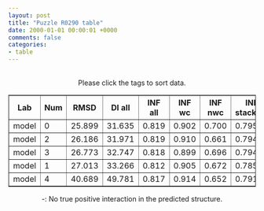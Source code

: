 ```yaml
---
layout: post
title: "Puzzle R0290 table"
date: 2000-01-01 00:00:01 +0000
comments: false
categories: 
- table
---
```


<script src="{{ root_url }}/javascripts/sorttable.js"></script>
<script>
    window.onload = function() {
        (document.getElementsByTagName( 'th' )[1]).click();
    };
</script>
<br/>
<div align="center">
Please click the tags to sort data.<br/>
<table class="sortable" border=1>
  <tr>
    <th>Lab</th>
    <th>Num</th>
    <th>RMSD</th>
    <th>DI all</th>
    <th>INF all</th>
    <th>INF wc</th>
    <th>INF nwc</th>
    <th>INF stacking</th>
    <th>Clash Score</th>
    <th>P-value</th>
    <th>mcq</th>
    <th>TM-score</th>
    <th>best sol.</th>
    <th>Detail</th>
  </tr>
  <tr><td>model</td><td>0</td><td>25.899</td><td>31.635</td><td>0.819</td><td>0.902</td><td>0.700</td><td>0.795</td><td>10000000000000000159028911097599180468360808563945281389781327557747838772170381060813469985856815104.000</td><td>0.00e+00</td><td>15.70</td><td>0.7660</td><td>2</td><td><a href='/show/index.html?id=R0290_model_0'>-></a></td></tr>
<tr><td>model</td><td>2</td><td>26.186</td><td>31.971</td><td>0.819</td><td>0.910</td><td>0.661</td><td>0.794</td><td>10000000000000000159028911097599180468360808563945281389781327557747838772170381060813469985856815104.000</td><td>0.00e+00</td><td>15.61</td><td>0.7840</td><td>2</td><td><a href='/show/index.html?id=R0290_model_2'>-></a></td></tr>
<tr><td>model</td><td>3</td><td>26.773</td><td>32.747</td><td>0.818</td><td>0.899</td><td>0.696</td><td>0.794</td><td>10000000000000000159028911097599180468360808563945281389781327557747838772170381060813469985856815104.000</td><td>0.00e+00</td><td>15.67</td><td>0.8000</td><td>2</td><td><a href='/show/index.html?id=R0290_model_3'>-></a></td></tr>
<tr><td>model</td><td>1</td><td>27.013</td><td>33.266</td><td>0.812</td><td>0.905</td><td>0.672</td><td>0.785</td><td>10000000000000000159028911097599180468360808563945281389781327557747838772170381060813469985856815104.000</td><td>0.00e+00</td><td>15.45</td><td>0.7780</td><td>1</td><td><a href='/show/index.html?id=R0290_model_1'>-></a></td></tr>
<tr><td>model</td><td>4</td><td>40.689</td><td>49.781</td><td>0.817</td><td>0.914</td><td>0.652</td><td>0.791</td><td>10000000000000000159028911097599180468360808563945281389781327557747838772170381060813469985856815104.000</td><td>0.00e+00</td><td>15.81</td><td>0.7830</td><td>2</td><td><a href='/show/index.html?id=R0290_model_4'>-></a></td></tr>

</table>
-: No true positive interaction in the predicted structure.
</div>
